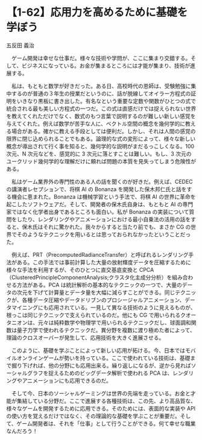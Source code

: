 # 【1-62】応用力を高めるために基礎を学ぼう

<div class="author">五反田 義治</div>

　ゲーム開発は幸せな仕事だ。様々な技術や学問が、ここに集まり交錯する。そして、ビジネスになっている。お金が集まるところには才能が集まり、技術が進展する。

　私は、もともと数学が好きだった。ある日、高校時代の恩師は、受験勉強に集中するのが普通の３年生の授業だというのに、話が脱線してオイラー方程式の証明をいきなり黒板に書き出した。有名なという重要な定数や関数がひとつの式で統合される最も美しい方程式の一つだ。この式は直感だけでは捉えられない世界を教えてくれただけでなく、数式のもつ言葉で説明するのが難しい新しい感覚を与えてくれた。例えば数学が苦手な人に、ベクトル空間の概念を幾何学的に教える場合がある。確かに教える手段としては便利だ。しかし、それは人間の感覚の限界に閉じ込められることでもある。論理的な式の変形によって、様々な新しい概念が導出されて行く事を知ると、幾何学的な説明がまだるっこしくなる。100 次元、N 次元などを、感覚的に 3 次元に落とすことは難しい。もし、3 次元のユークリッド幾何学的な理解だけに頼れば問題の本質を見失ってしまう危険性がある。

　私はゲーム業界外の専門性のある人の話を聞くのが好きだ。例えば、CEDEC の講演者レセプションで、将棋 AI の Bonanza を開発した保木邦仁氏と話をする機会に恵まれた。Bonanza は機械学習という手法で、将棋 AI の世界に革命を起こしたソフトウェアだ。そして、開発者の保木氏自身は、もともと AI の専門家ではなく化学者出身であるところも面白い。私が Bonanza の実装について質問をしたり、レンダリングやアニメーションにおける最小自乗法の活用の話をすると、保木氏はそれに驚かれた。我々からすると当たり前でも、まさか CG の世界でそのようなテクニックを用いるとは思っておられなかったということだった。

　例えば、PRT（PrecomputedRadianceTransfer）と呼ばれるレンダリング手法がある。この手法では事前計算した大量の放射輝度データを圧縮するために様々な手法を利用するが、そのひとつに直交基底変換と CPCA（ClusteredPrincipleComponentAnalysis;クラスタ化主成分分析）を組み合わせる方法がある。PCA は統計解析の基本的なテクニックの一つで、大量のデータの次元を下げて計算量とデータ量を大幅に減らすことができる。同じテクニックが、各種データ圧縮やデータドリブンのプロシージャルアニメーション、データマイニングにも応用されている。一見して異なる技術のように見えるものが、根っこは同じテクニックで支えられているのだ。他にも CG で用いられるクオータニオンは、元々は純粋数学や物理学で用いられるテクニックだし、球面調和関数は量子力学で使われるテクニックだ。異分野を複数に渡り極めた者によって、理論のクロスオーバーが発生して、応用技術を大きく進展させる。

　このように、基礎を学ぶことによって新しい応用が拓ける。今、日本ではモバイルオンラインゲームが勢いを持っている。ここで使われている技術は、基礎まで掘り下げれば、他の分野にも応用出来る。繰り返しになるが、逆から見ればソーシャルグラフを捉えるためのビッグデータ解析で使われる PCA は、レンダリングやアニメーションにも応用できるのだ。

　そして今、日本のソーシャルゲーミングは世界の先端を走っている。お金と才能が集結している分野だ。ここで進展する各種技術は、この先、より高品質な、様々なゲームを開発するために応用できる。そのためには、表面的な実装や API の使い方を覚えるだけではなく、その理論的な基礎を学ぶことが重要だ。そして、ゲーム開発者は、それを「仕事」として行うことができる。何て幸せな職業なんだろう！
